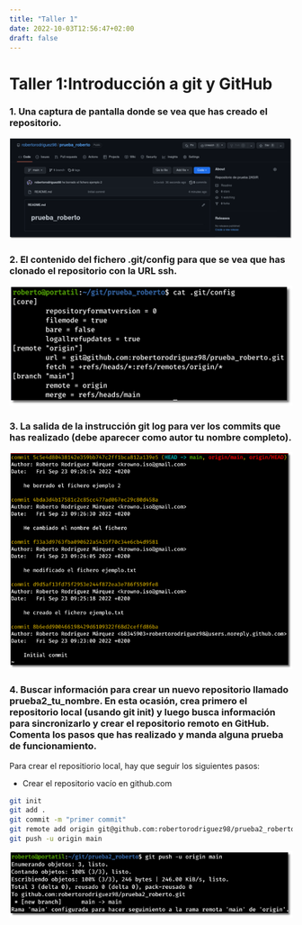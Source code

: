 ```yaml
---
title: "Taller 1"
date: 2022-10-03T12:56:47+02:00
draft: false
---
```

# Taller 1:Introducción a git y GitHub 

### 1. Una captura de pantalla donde se vea que has creado el repositorio.
![](ksnip_20220923-092817.png)
### 2. El contenido del fichero .git/config para que se vea que has clonado el repositorio con la URL ssh.
![](ksnip_20220923-093016.png)
### 3. La salida de la instrucción git log para ver los commits que has realizado (debe aparecer como autor tu nombre completo).
![](ksnip_20220923-093101.png)
### 4. Buscar información para crear un nuevo repositorio llamado prueba2_tu_nombre. En esta ocasión, crea primero el repositorio local (usando git init) y luego busca información para sincronizarlo y crear el repositorio remoto en GitHub. Comenta los pasos que has realizado y manda alguna prueba de funcionamiento.

Para crear el repositiorio local, hay que seguir los siguientes pasos:
* Crear el repositorio vacío en github.com
```bash
git init
git add .
git commit -m "primer commit"
git remote add origin git@github.com:robertorodriguez98/prueba2_roberto.git
git push -u origin main
```
![](ksnip_20220923-094604.png)
